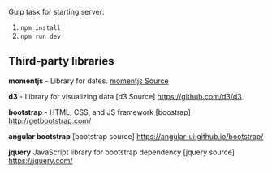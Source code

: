 Gulp task for starting server:
  1. `npm install`
  2. `npm run dev`
  
## Third-party libraries
  **momentjs** - Library for dates.
[momentjs Source](http://momentjs.com)

**d3** - Library for visualizing data
[d3 Source] https://github.com/d3/d3

**bootstrap** - HTML, CSS, and JS framework
[boostrap] http://getbootstrap.com/

**angular bootstrap**
[bootstrap source] https://angular-ui.github.io/bootstrap/

**jquery** JavaScript library for bootstrap dependency
[jquery source] https://jquery.com/


